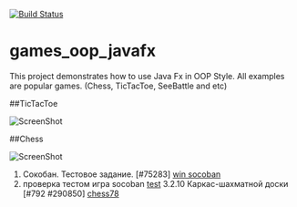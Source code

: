 [![Build Status](https://travis-ci.org/peterarsentev/games_oop_javafx.svg?branch=master)](https://travis-ci.org/peterarsentev/games_oop_javafx)

# games_oop_javafx
This project demonstrates how to use Java Fx in OOP Style. 
All examples are popular games. (Chess, TicTacToe, SeeBattle and etc)

##TicTacToe

![ScreenShot](images/TicTacToe.png)

##Chess

![ScreenShot](images/Chess.png)
1. Сокобан. Тестовое задание. [#75283]
[win socoban](https://github.com/as310788/games_oop_javafx/blob/master/images/win%20socoban.png)
2. проверка тестом игра socoban
[test](https://github.com/as310788/games_oop_javafx/blob/master/images/test%20socoban.png)
3.2.10 Каркас-шахматной доски [#792 #290850]
[chess78](https://github.com/as310788/games_oop_javafx/blob/master/images/logic.png)

